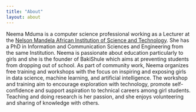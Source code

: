 ```yaml
---
title: "About"
layout: about
---
```


Neema Mduma is a computer science professional working as a Lecturer at the [Nelson Mandela African Institution of Science and Technology](http://www.nm-aist.ac.tz/). She has a PhD in Information and Communication Sciences and Engineering from the same Institution. Neema is passionate about education particularly to girls and she is the founder of BakiShule which aims at preventing students from dropping out of school. As part of community work, Neema organizes free training and workshops with the focus on inspiring and exposing girls in data science, machine learning, and artificial intelligence. The workshop and training aim to encourage exploration with technology, promote self-confidence and support aspiration to technical careers among girl students. Teaching and doing research is her passion, and she enjoys volunteering and sharing of knowledge with others.


